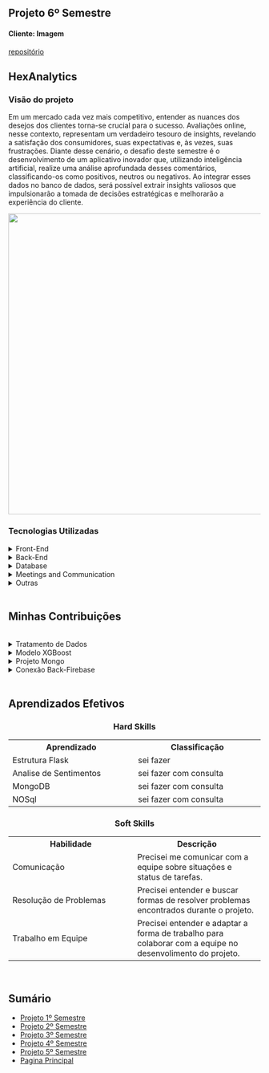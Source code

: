 <h2>Projeto 6º Semestre</h2>
<h4>Cliente: Imagem</h4>

[repositório](https://github.com/GroupHextech/HEXTECH-API6sem)

<h2>HexAnalytics</h2>

<h3>Visão do projeto</h3>

<p>Em um mercado cada vez mais competitivo, entender as nuances dos desejos dos clientes torna-se crucial para o sucesso. Avaliações online, nesse contexto, representam um verdadeiro tesouro de insights, revelando a satisfação dos consumidores, suas expectativas e, às vezes, suas frustrações. Diante desse cenário, o desafio deste semestre é o desenvolvimento de um aplicativo inovador que, utilizando inteligência artificial, realize uma análise aprofundada desses comentários, classificando-os como positivos, neutros ou negativos. Ao integrar esses dados no banco de dados, será possível extrair insights valiosos que impulsionarão a tomada de decisões estratégicas e melhorarão a experiência do cliente.</p>

<p align="center">
  <img src="https://github.com/GroupHextech/HEXTECH-API6sem/blob/main/docs/images/Sprint4.gif" width="600">
</p>

<h3>Tecnologias Utilizadas</h3>

<details>
<summary>Front-End</summary>

* [React](https://pt-br.legacy.reactjs.org/)
* [HTML](https://www.w3schools.com/html/)
* [CSS](https://www.w3schools.com/css/)

</details>

<details>
<summary>Back-End</summary>

- [Python](https://www.python.org/)
- [Flask](https://flask.palletsprojects.com/en/3.0.x/)
- [Jupyter](https://jupyter.org/)
- [XGBoost](https://xgboost.readthedocs.io/en/stable/)
</details>

<details>
<summary>Database</summary>

- [MongoDB](https://www.mongodb.com/atlas)
- [Firebase](https://firebase.google.com/?hl=pt-br)
</details>

<details>
<summary>Meetings and Communication</summary>

- [Discord](https://discord.com/?msclkid=b4f5af84b8f811ecbd81c127a0ae68a7)
- [Whatsapp](https://www.whatsapp.com/)
- [Slack](https://slack.com/intl/pt-br/?msclkid=c00e628eb8f811ecaef374bb86d7f056)
</details>


<details>
    <summary>Outras</summary>
    <br>

- [GitHub](https://github.com/)
- [Git](https://github.com/)
</details>

<br>


<h2>Minhas Contribuições</h2>
<br>

<details>
    <summary>Tratamento de Dados</summary>
    <p>Para treinar um modelo de aprendizagem de maquina é preciso preparar o dado, ajudei a fazer os passos pelo qual a base de treino passa.</p>
    
```
  # Cria uma nova coluna para classificar entre comentários positivos(2), negativos(0) ou neutros(1) com base na nota:
dataset['feeling'] = np.where(dataset['overall_rating'] < 3, 0, np.where(dataset['overall_rating'] == 3, 1, 2))

# Mostra os primeiros registros do dataset
print("Primeiros registros do dataset:")
print(tabulate(dataset.head(10), headers='keys', tablefmt='pipe'))

# Criação da instância do lematizador e das stopwords
lemmatizer = WordNetLemmatizer()
stop_words = set(stopwords.words('portuguese'))

# Lista para armazenar os textos pré-processados
preprocessed_texts = []

# Itera sobre cada texto no dataset para pré-processamento
for text in dataset['review_text']:
    # Verifica se o texto é uma string
    if isinstance(text, str):
        # Converte para minúsculas
        text = text.lower()
        # Remove acentos
        text = ''.join(char for char in unicodedata.normalize('NFKD', text) if unicodedata.category(char) != 'Mn')
        # Remove números usando expressão regular
        text = re.sub(r'\d+', '', text)
        # Remove caracteres especiais (incluindo emojis)
        text = re.sub(r'[^\w\s]', '', text)
        # Remove pontuação
        text = text.translate(str.maketrans('', '', string.punctuation))
        # Remove espaços extras
        text = re.sub(r'\s+', ' ', text).strip()
        # Tokenização
        tokens = word_tokenize(text)
        # Lematização e remoção de stopwords
        tokens = [lemmatizer.lemmatize(word) for word in tokens if word.isalpha() and word.lower() not in stop_words]
        # Junta os tokens em texto novamente
        preprocessed_text = ' '.join(tokens)
        # Adiciona o texto pré-processado à lista
        preprocessed_texts.append(preprocessed_text)
    else:
        preprocessed_texts.append("")

# Substitui os textos originais pelos textos já preparados para análise
dataset['review_text'] = preprocessed_texts
```  
</details>

<details>
    <summary>Modelo XGBoost</summary>
    <p>O maior foco do projeto é a aprendizagem de maquina em analise de sentimentos, a equipe pesquisou e testou varios modelos e eu fiquei responsável pelo XGBoost, que acabou sendo usando na versão final.</p>
    
```
# Cria uma instância do modelo XGBoost
xgboost = xgb.XGBClassifier()

# Especifica o número de folds para a validação cruzada
num_folds = 5

#  Cria um objeto StratifiedKFold para garantir que as classes estejam balanceadas em cada divisão
kfold = StratifiedKFold(n_splits=num_folds, shuffle=True, random_state=42)

# Lista para armazenar as pontuações de acurácia de cada divisão (fold)
accuracy_scores = []

# Realiza a validação cruzada
for train_index, test_index in kfold.split(X_ngrams, Y):
    # Separa os dados em conjuntos de treino e teste para esta divisão
    X_train, X_test = X_ngrams[train_index], X_ngrams[test_index]
    Y_train, Y_test = Y[train_index], Y[test_index]

    # Calcula os pesos de amostra com base nas classes
    class_weights = np.zeros(len(Y_train))
    class_counts = np.bincount(Y_train)
    for i in range(len(class_counts)):
        class_weights[Y_train == i] = len(Y_train) / class_counts[i]
    
    # Treina o modelo XGBoost com pesos de amostra
    xgboost.fit(X_train, Y_train, sample_weight=class_weights)
```
</details>

<details>
    <summary>Projeto Mongo</summary>
    <p>Nesse semestre fomos introduzidos a bancos de dados não relacionais, eu fiquei encarregado de criar o projeto no Mongo Atlas e a pagina da wiki de como começar a usar a ferramenta.</p>
    
* [Wiki Mongo projeto](https://github.com/GroupHextech/HEXTECH-API6sem/wiki/Mongo)
    
</details>

<details>
    <summary>Conexão Back-Firebase</summary>
    <p>Fui responsável pela primeira versão da conexão com firebase e a aplicação, onde ele buscava as credenciais localmente e conectava com o cliente.</p>
    
```
    cred = credentials.Certificate(
        os.path.join(
            os.path.dirname(__file__),
            r"D:\\Codigos\\Fatec\\api6\\firebase\\hex-imagem-firebase-adminsdk-us6mv-b020efced9.json"
        )
    )

    firebase_app = firebase_admin.initialize_app(cred)

    def init_firestore():
        fclient = firestore.client(app=firebase_app)
        return fclient

    fbd = firestore.client()
```
</details>

<br>
<h2>Aprendizados Efetivos</h2>

<h3 align="center"> Hard Skills </h3>

<table align="center">
    <tr>
      <th width="300px">Aprendizado</th>
      <th width="300px">Classificação</th>
    </tr>
    <tr>
      <td>Estrutura Flask</td>
      <td>sei fazer</td>
    </tr>
    <tr>
      <td>Analise de Sentimentos</td>
      <td>sei fazer com consulta</td>
    </tr>
    <tr>
      <td>MongoDB</td>
      <td>sei fazer com consulta</td>
    </tr>
     <tr>
      <td>NOSql</td>
      <td>sei fazer com consulta</td>
    </tr>
</table>

<h3 align="center"> Soft Skills </h3>

<table align="center">
    <tr>
      <th width="300px">Habilidade</th>
      <th width="300px">Descrição</th>
    </tr>
    <tr>
      <td>Comunicação</td>
      <td>Precisei me comunicar com a equipe sobre situações e status de tarefas.</td>
    </tr>
    <tr>
      <td>Resolução de Problemas</td>
      <td>Precisei entender e buscar formas de resolver problemas encontrados durante o projeto.</td>
    </tr>
    <tr>
      <td>Trabalho em Equipe</td>
      <td>Precisei entender e adaptar a forma de trabalho para colaborar com a equipe no desenvolimento do projeto.</td>
    </tr>
</table>


<br>

<h2>Sumário</h2>

* [Projeto 1º Semestre](https://github.com/AugustoTSantos/PortifolioApis/tree/main/1Semestre)
* [Projeto 2º Semestre](https://github.com/AugustoTSantos/PortifolioApis/tree/main/2Semestre)
* [Projeto 3º Semestre](https://github.com/AugustoTSantos/PortifolioApis/tree/main/3Semestre)
* [Projeto 4º Semestre](https://github.com/AugustoTSantos/PortifolioApis/tree/main/4Semestre)
* [Projeto 5º Semestre](https://github.com/AugustoTSantos/PortifolioApis/tree/main/5Semestre)
* [Pagina Principal](https://github.com/AugustoTSantos/PortifolioApis/blob/main/README.md)
